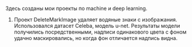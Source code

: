 Здесь созданы мои проекты по machine и deep learning.
1. Проект DeleteMarkImage удаляет водяные знаки с изображания. 
Использовался датасет Celeba, модель u-net. Результаты модели получились 
посредственными, надписи одинакового цвета с фоном удачно маскировались, но
когда фон отличается надпись видна. 